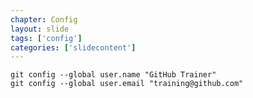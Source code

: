 ```yaml
---
chapter: Config
layout: slide
tags: ['config']
categories: ['slidecontent']
---
```

	git config --global user.name "GitHub Trainer"
	git config --global user.email "training@github.com"

